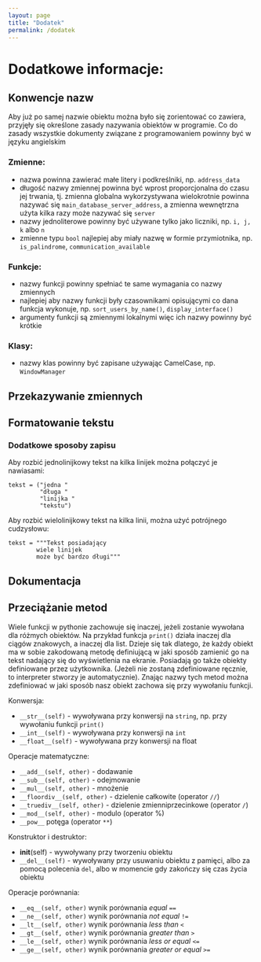 ```yaml
---
layout: page
title: "Dodatek"
permalink: /dodatek
---
```


# Dodatkowe informacje:
## Konwencje nazw
Aby już po samej nazwie obiektu można było się zorientować co zawiera, przyjęły się określone zasady nazywania obiektów w programie. Co do zasady wszystkie dokumenty związane z programowaniem powinny być w języku angielskim 

### Zmienne:
* nazwa powinna zawierać małe litery i podkreślniki, np. `address_data`
* długość nazwy zmiennej powinna być wprost proporcjonalna do czasu jej trwania, tj. zmienna globalna wykorzystywana wielokrotnie powinna nazywać się `main_database_server_address`, a zmienna wewnętrzna użyta kilka razy może nazywać się `server`
* nazwy jednoliterowe powinny być używane tylko jako liczniki, np. `i, j, k` albo `n`
* zmienne typu `bool` najlepiej aby miały nazwę w formie przymiotnika, np. `is_palindrome`, `communication_available`

### Funkcje:
* nazwy funkcji powinny spełniać te same wymagania co nazwy zmiennych
* najlepiej aby nazwy funkcji były czasownikami opisującymi co dana funkcja wykonuje, np. `sort_users_by_name()`, `display_interface()`
* argumenty funkcji są zmiennymi lokalnymi więc ich nazwy powinny być krótkie

### Klasy:
* nazwy klas powinny być zapisane używając CamelCase, np. `WindowManager`

## Przekazywanie zmiennych

## Formatowanie tekstu
### Dodatkowe sposoby zapisu
Aby rozbić jednolinijkowy tekst na kilka linijek można połączyć je nawiasami:

```
tekst = ("jedna "
         "długa "
         "linijka "
         "tekstu")
```

Aby rozbić wielolinijkowy tekst na kilka linii, można użyć potrójnego cudzysłowu:

```
tekst = """Tekst posiadający
        wiele linijek
        może być bardzo długi"""
```

## Dokumentacja

## Przeciążanie metod
Wiele funkcji w pythonie zachowuje się inaczej, jeżeli zostanie wywołana dla różmych obiektów. Na przykład funkcja `print()` działa inaczej dla ciągów znakowych, a inaczej dla list. Dzieje się tak dlatego, że każdy obiekt ma w sobie zakodowaną metodę definiującą w jaki sposób zamienić go na tekst nadający się do wyświetlenia na ekranie. Posiadają go także obiekty definiowane przez użytkownika. (Jeżeli nie zostaną zdefiniowane ręcznie, to interpreter stworzy je automatycznie). Znając nazwy tych metod można zdefiniować w jaki sposób nasz obiekt zachowa się przy wywołaniu funkcji.

Konwersja:

- `__str__(self)` - wywoływana przy konwersji na `string`, np. przy wywołaniu funkcji `print()`
- `__int__(self)` - wywoływana przy konwersji na `int`
- `__float__(self)` - wywoływana przy konwersji na float

Operacje matematyczne:

- `__add__(self, other)` - dodawanie
- `__sub__(self, other)` - odejmowanie
- `__mul__(self, other)` - mnożenie
- `__floordiv__(self, other)` - dzielenie całkowite (operator `//`)
- `__truediv__(self, other)` - dzielenie zmienniprzecinkowe (operator `/`)
- `__mod__(self, other)` - modulo (operator %)
- `__pow__` potęga (operator `**`)

Konstruktor i destruktor:

- __init__(self) - wywoływany przy tworzeniu obiektu
- `__del__(self)` - wywoływany przy usuwaniu obiektu z pamięci, albo za pomocą polecenia `del`, albo w momencie gdy zakończy się czas życia obiektu

Operacje porównania:

- `__eq__(self, other)` wynik porównania *equal* `==`
- `__ne__(self, other)` wynik porównania *not equal* `!=`
- `__lt__(self, other)` wynik porównania *less than* `<`
- `__gt__(self, other)` wynik porównania *greater than* `>`
- `__le__(self, other)` wynik porównania *less or equal* `<=`
- `__ge__(self, other)` wynik porównania *greater or equal* `>=`
